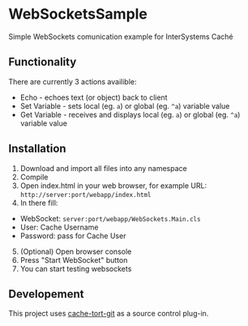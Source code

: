 # WebSocketsSample
Simple WebSockets comunication example for InterSystems Caché

## Functionality

There are currently 3 actions availible:

- Echo - echoes text (or object) back to client
- Set Variable - sets local (eg. ```a```) or global (eg. ```^a```) variable value
- Get Variable - receives and displays local (eg. ```a```) or global (eg. ```^a```) variable value

## Installation

1. Download and import all files into any namespace
2. Compile
3. Open index.html in your web browser, for example URL: ```http://server:port/webapp/index.html```
4. In there fill:
  - WebSocket: ```server:port/webapp/WebSockets.Main.cls```
  - User: Cache Username
  - Password:  pass for Cache User
5. (Optional) Open browser console
6. Press "Start WebSocket" button 
7. You can start testing websockets

## Developement

This project uses [cache-tort-git](https://github.com/intersystems-ru/cache-tort-git) as a source control plug-in. 
